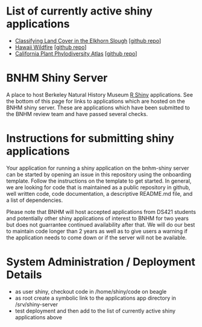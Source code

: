 # List of currently active shiny applications 
 * [Classifying Land Cover in the Elkhorn Slough](https://bnhm-shiny.berkeley.edu/ElkhornSloughPublic/) [[github repo](https://github.com/mvandop/ElkhornSloughPublic)]
 * [Hawaii Wildfire](https://bnhm-shiny.berkeley.edu/HWMO/) [[github repo](https://github.com/niklaslollo/HWMO_webapp)]
 * [California Plant Phylodiversity Atlas](https://bnhm-shiny.berkeley.edu/cappa/) [[github repo](https://github.com/matthewkling/cappa)]

# BNHM Shiny Server
A place to host Berkeley Natural History Museum [R Shiny](https://shiny.rstudio.com/) applications.  See the bottom of this page for links to applications which are hosted on the BNHM shiny server.  These are applications which have been submitted to the BNHM review team and have passed several checks.  

# Instructions for submitting shiny applications

Your application for running a shiny application on the bnhm-shiny server can be started by opening an issue in this repository using the onboarding template. Follow the instructions on the template to get started.  In general, we are looking for code that is maintained as a public repository in github, well written code, code documentation, a descriptive README.md file, and a list of dependencies. 
 
Please note that BNHM will host accepted applications from DS421 students and potentially other shiny applications of interest to BNHM for two years but does not guarrantee continued availability after that.  We will do our best to maintain code longer than 2 years as well as to give users a warning if the application needs to come down or if the server will not be available.
 
 # System Administration / Deployment Details
  * as user shiny, checkout code in /home/shiny/code on beagle
  * as root create a symbolic link to the applications app directory in /srv/shiny-server
  * test deployment and then add to the list of currently active shiny applications above



